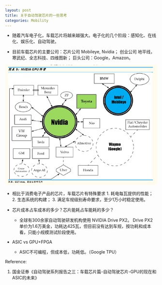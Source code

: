 ```yaml
---
layout: post
title: 关于自动驾驶芯片的一些思考
categories: Mobility
---
```


- 随着汽车电子化，车载芯片将越来越强大。电子化的几个阶段：感知化、在线化、娱乐化、自动驾驶。

- 目前车载芯片的主要公司：芯片公司 Mobileye, Nvidia； 创业公司 地平线，寒武纪、全志科技、四维图新； 巨头公司：Google，Amazon。

![](/img/2019-02-26-av-chip-1.png)

- 相比于消费电子产品的芯片，车载芯片有特殊要求 1. 耗电每瓦提供的性能； 2. 生态系统的构建； 3. 满足车规级别寿命要求，至少1万小时稳定使用。

- 芯片成本占车成本的多少？芯片能耗占车能耗的多少？
    - 全球有300余家自动驾驶研发机构使用 NVIDIA Drive PX2。 Drive PX2 单价为1.6万美金，功耗达425瓦，但目前没有达到车规，按功耗和成本看，只能小规模测试阶段使用。

- ASIC vs GPU+FPGA
    - ASIC不可编程，但成本低，功耗低。（Google TPU）

Reference:

1. 国金证券《自动驾驶系列报告之三：车载芯片篇-自动驾驶芯片-GPU的现在和ASIC的未来》